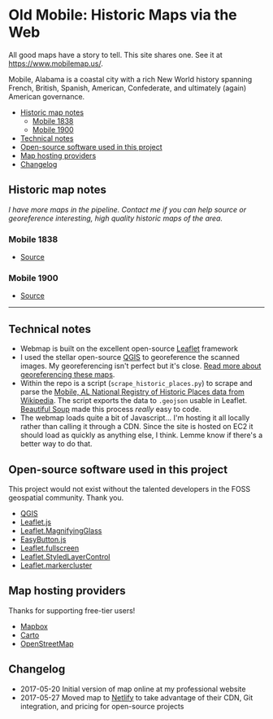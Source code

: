 # Old Mobile: Historic Maps via the Web

All good maps have a story to tell. This site shares one. See it at https://www.mobilemap.us/.

Mobile, Alabama is a coastal city with a rich New World history spanning French, British, Spanish, American, Confederate, and ultimately (again) American governance.

<!-- TOC depthFrom:2 -->

- [Historic map notes](#historic-map-notes)
    - [Mobile 1838](#mobile-1838)
    - [Mobile 1900](#mobile-1900)
- [Technical notes](#technical-notes)
- [Open-source software used in this project](#open-source-software-used-in-this-project)
- [Map hosting providers](#map-hosting-providers)
- [Changelog](#changelog)

<!-- /TOC -->

## Historic map notes

_I have more maps in the pipeline. Contact me if you can help source or georeference interesting, high quality historic maps of the area._

### Mobile 1838

- [Source](http://digital.archives.alabama.gov/cdm/ref/collection/maps/id/683)

### Mobile 1900

- [Source](http://digital.archives.alabama.gov/cdm/ref/collection/maps/id/692)

----------

## Technical notes

- Webmap is built on the excellent open-source [Leaflet](http://leafletjs.com) framework
- I used the stellar open-source [QGIS](http://qgis.org/en/site/) to georeference the scanned images. My georeferencing isn't perfect but it's close. [Read more about georeferencing these maps](https://www.allenaven.com/note/working_with_historic_maps/).
- Within the repo is a script (`scrape_historic_places.py`) to scrape and parse the [Mobile, AL National Registry of Historic Places data from Wikipedia](https://en.wikipedia.org/wiki/National_Register_of_Historic_Places_listings_in_Mobile,_Alabama). The script exports the data to `.geojson` usable in Leaflet. [Beautiful Soup](https://www.crummy.com/software/BeautifulSoup/) made this process _really_ easy to code.
- The webmap loads quite a bit of Javascript... I'm hosting it all locally rather than calling it through a CDN. Since the site is hosted on EC2 it should load as quickly as anything else, I think. Lemme know if there's a better way to do that.

## Open-source software used in this project

This project would not exist without the talented developers in the FOSS geospatial community. Thank you.

- [QGIS](http://qgis.org/en/site/)
- [Leaflet.js](http://leafletjs.com)
- [Leaflet.MagnifyingGlass](https://github.com/bbecquet/Leaflet.MagnifyingGlass)
- [EasyButton.js](http://danielmontague.com/projects/easyButton.js/)
- [Leaflet.fullscreen](http://brunob.github.io/leaflet.fullscreen/)
- [Leaflet.StyledLayerControl](https://github.com/davicustodio/Leaflet.StyledLayerControl)
- [Leaflet.markercluster](https://github.com/Leaflet/Leaflet.markercluster)

## Map hosting providers

Thanks for supporting free-tier users!

- [Mapbox](https://www.mapbox.com)
- [Carto](https://carto.com)
- [OpenStreetMap](http://www.openstreetmap.org/)

## Changelog

- 2017-05-20 Initial version of map online at my professional website
- 2017-05-27 Moved map to [Netlify](https://www.netlify.com/) to take advantage of their CDN, Git integration, and pricing for open-source projects
